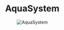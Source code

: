 

<h1 align="center">AquaSystem</h1>

<p align="center">
  <img src="https://github.com/mauricioBert/PI/assets/99756968/ea51b090-d2c8-4fa6-939d-bf26f5df1b6e" alt="AquaSystem">
</p>
